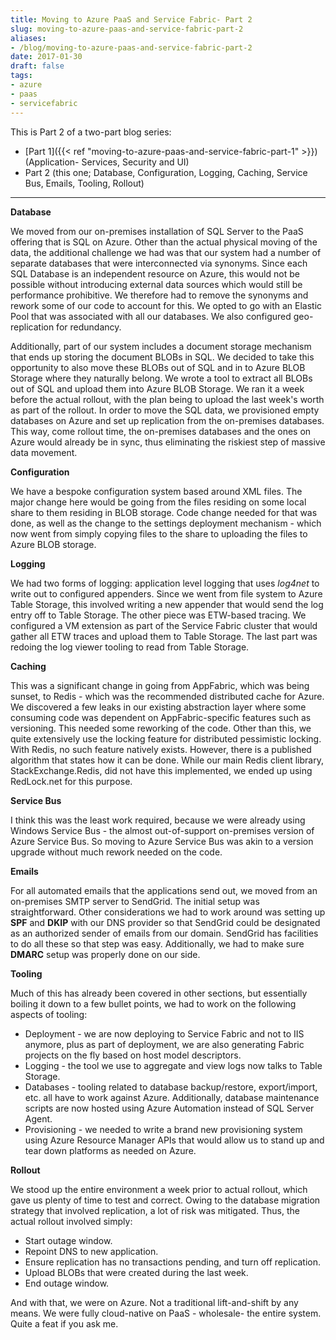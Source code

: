 ```yaml
---
title: Moving to Azure PaaS and Service Fabric- Part 2
slug: moving-to-azure-paas-and-service-fabric-part-2
aliases:
- /blog/moving-to-azure-paas-and-service-fabric-part-2
date: 2017-01-30
draft: false
tags:
- azure
- paas
- servicefabric
---
```

This is Part 2 of a two-part blog series:

- [Part 1]({{< ref "moving-to-azure-paas-and-service-fabric-part-1" >}}) (Application- Services, Security and UI)
- Part 2 (this one; Database, Configuration, Logging, Caching, Service Bus, Emails, Tooling, Rollout)

---

**Database**

We moved from our on-premises installation of SQL Server to the PaaS offering that is SQL on Azure. Other than the actual physical moving of the data, the additional challenge we had was that our system had a number of separate databases that were interconnected via synonyms. Since each SQL Database is an independent resource on Azure, this would not be possible without introducing external data sources which would still be performance prohibitive. We therefore had to remove the synonyms and rework some of our code to account for this. We opted to go with an Elastic Pool that was associated with all our databases. We also configured geo-replication for redundancy.

Additionally, part of our system includes a document storage mechanism that ends up storing the document BLOBs in SQL. We decided to take this opportunity to also move these BLOBs out of SQL and in to Azure BLOB Storage where they naturally belong. We wrote a tool to extract all BLOBs out of SQL and upload them into Azure BLOB Storage. We ran it a week before the actual rollout, with the plan being to upload the last week's worth as part of the rollout. In order to move the SQL data, we provisioned empty databases on Azure and set up replication from the on-premises databases. This way, come rollout time, the on-premises databases and the ones on Azure would already be in sync, thus eliminating the riskiest step of massive data movement.  

**Configuration**

We have a bespoke configuration system based around XML files. The major change here would be going from the files residing on some local share to them residing in BLOB storage. Code change needed for that was done, as well as the change to the settings deployment mechanism - which now went from simply copying files to the share to uploading the files to Azure BLOB storage.
 
**Logging**

We had two forms of logging: application level logging that uses *log4net* to write out to configured appenders. Since we went from file system to Azure Table Storage, this involved writing a new appender that would send the log entry off to Table Storage. The other piece was ETW-based tracing. We configured a VM extension as part of the Service Fabric cluster that would gather all ETW traces and upload them to Table Storage. The last part was redoing the log viewer tooling to read from Table Storage. 

**Caching**

This was a significant change in going from AppFabric, which was being sunset, to Redis - which was the recommended distributed cache for Azure. We discovered a few leaks in our existing abstraction layer where some consuming code was dependent on AppFabric-specific features such as versioning. This needed some reworking of the code. Other than this, we quite extensively use the locking feature for distributed pessimistic locking. With Redis, no such feature natively exists. However, there is a published algorithm that states how it can be done. While our main Redis client library, StackExchange.Redis, did not have this implemented, we ended up using RedLock.net for this purpose. 

**Service Bus**

I think this was the least work required, because we were already using Windows Service Bus - the almost out-of-support on-premises version of Azure Service Bus. So moving to Azure Service Bus was akin to a version upgrade without much rework needed on the code.  

**Emails**

For all automated emails that the applications send out, we moved from an on-premises SMTP server to SendGrid. The initial setup was straightforward. Other considerations we had to work around was setting up **SPF** and **DKIP** with our DNS provider so that SendGrid could be designated as an authorized sender of emails from our domain. SendGrid has facilities to do all these so that step was easy. Additionally, we had to make sure **DMARC** setup was properly done on our side.

**Tooling**

Much of this has already been covered in other sections, but essentially boiling it down to a few bullet points, we had to work on the following aspects of tooling:

- Deployment - we are now deploying to Service Fabric and not to IIS anymore, plus as part of deployment, we are also generating Fabric projects on the fly based on host model descriptors.
- Logging - the tool we use to aggregate and view logs now talks to Table Storage.
- Databases - tooling related to database backup/restore, export/import, etc. all have to work against Azure. Additionally, database maintenance scripts are now hosted using Azure Automation instead of SQL Server Agent.
- Provisioning - we needed to write a brand new provisioning system using Azure Resource Manager APIs that would allow us to stand up and tear down platforms as needed on Azure.

**Rollout**

We stood up the entire environment a week prior to actual rollout, which gave us plenty of time to test and correct. Owing to the database migration strategy that involved replication, a lot of risk was mitigated. Thus, the actual rollout involved simply:

- Start outage window.
- Repoint DNS to new application.
- Ensure replication has no transactions pending, and turn off replication.
- Upload BLOBs that were created during the last week.
- End outage window.

And with that, we were on Azure. Not a traditional lift-and-shift by any means. We were fully cloud-native on PaaS - wholesale- the entire system. Quite a feat if you ask me.
